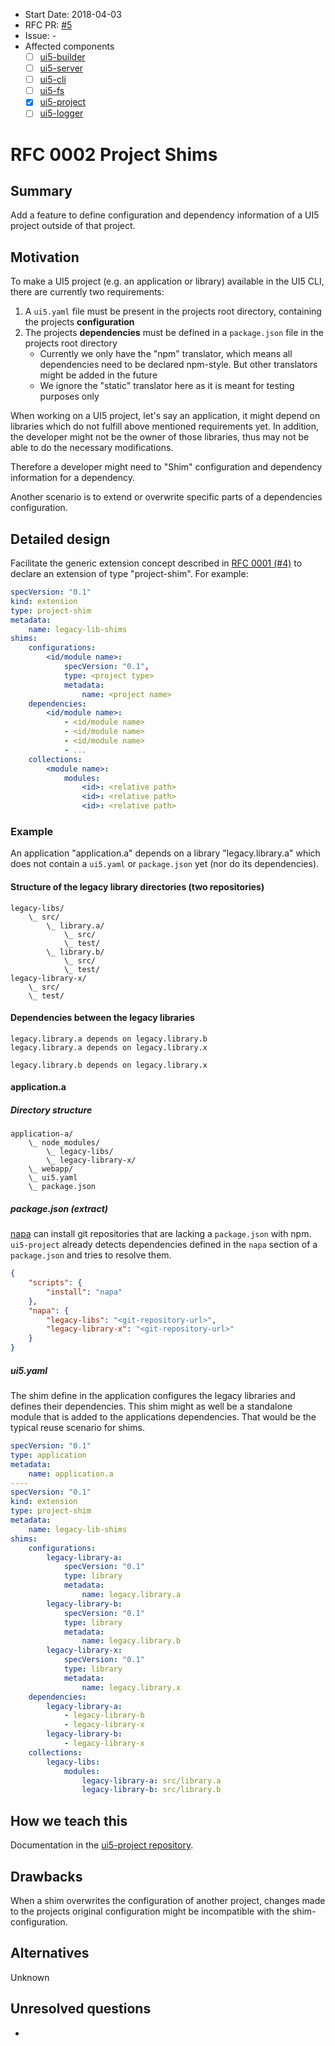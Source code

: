 - Start Date: 2018-04-03
- RFC PR: [#5](https://github.com/SAP/ui5-tooling/pull/5)
- Issue: -
- Affected components
    + [ ] [ui5-builder](https://github.com/SAP/ui5-builder)
    + [ ] [ui5-server](https://github.com/SAP/ui5-server)
    + [ ] [ui5-cli](https://github.com/SAP/ui5-cli)
    + [ ] [ui5-fs](https://github.com/SAP/ui5-fs)
    + [x] [ui5-project](https://github.com/SAP/ui5-project)
    + [ ] [ui5-logger](https://github.com/SAP/ui5-logger)

# RFC 0002 Project Shims
## Summary
Add a feature to define configuration and dependency information of a UI5 project outside of that project.

## Motivation
To make a UI5 project (e.g. an application or library) available in the UI5 CLI, there are currently two requirements:

1. A `ui5.yaml` file must be present in the projects root directory, containing the projects **configuration**
2. The projects **dependencies** must be defined in a `package.json` file in the projects root directory
    - Currently we only have the "npm" translator, which means all dependencies need to be declared npm-style. But other translators might be added in the future
    - We ignore the "static" translator here as it is meant for testing purposes only

When working on a UI5 project, let's say an application, it might depend on libraries which do not fulfill above mentioned requirements yet. In addition, the developer might not be the owner of those libraries, thus may not be able to do the necessary modifications.

Therefore a developer might need to "Shim" configuration and dependency information for a dependency.

Another scenario is to extend or overwrite specific parts of a dependencies configuration.

## Detailed design
Facilitate the generic extension concept described in [RFC 0001 (#4)](https://github.com/SAP/ui5-tooling/pull/4) to declare an extension of type "project-shim". For example:
```yaml
specVersion: "0.1"
kind: extension
type: project-shim
metadata:
    name: legacy-lib-shims
shims:
    configurations:
        <id/module name>:
            specVersion: "0.1",
            type: <project type>
            metadata:
                name: <project name>
    dependencies:
        <id/module name>:
            - <id/module name>
            - <id/module name>
            - <id/module name>
            - ...
    collections:
        <module name>:
            modules:
                <id>: <relative path>
                <id>: <relative path>
                <id>: <relative path>
```

### Example
An application "application.a" depends on a library "legacy.library.a" which does not contain a `ui5.yaml` or `package.json` yet (nor do its dependencies).

#### Structure of the legacy library directories (two repositories)
```
legacy-libs/
    \_ src/
        \_ library.a/
            \_ src/
            \_ test/
        \_ library.b/
            \_ src/
            \_ test/
legacy-library-x/
    \_ src/
    \_ test/
```

#### Dependencies between the legacy libraries
```
legacy.library.a depends on legacy.library.b
legacy.library.a depends on legacy.library.x

legacy.library.b depends on legacy.library.x
```

#### application.a
##### Directory structure
```
application-a/
    \_ node_modules/
        \_ legacy-libs/
        \_ legacy-library-x/
    \_ webapp/
    \_ ui5.yaml
    \_ package.json
```

##### package.json (extract)
[napa](https://github.com/shama/napa) can install git repositories that are lacking a `package.json` with npm. `ui5-project` already detects dependencies defined in the `napa` section of a `package.json` and tries to resolve them.

```json
{
    "scripts": {
        "install": "napa"
    },
    "napa": {
        "legacy-libs": "<git-repository-url>",
        "legacy-library-x": "<git-repository-url>"
    }
}

```

##### ui5.yaml
The shim define in the application configures the legacy libraries and defines their dependencies. This shim might as well be a standalone module that is added to the applications dependencies. That would be the typical reuse scenario for shims.

```yaml
specVersion: "0.1"
type: application
metadata:
    name: application.a
----
specVersion: "0.1"
kind: extension
type: project-shim
metadata:
    name: legacy-lib-shims
shims:
    configurations:
        legacy-library-a:
            specVersion: "0.1"
            type: library
            metadata:
                name: legacy.library.a
        legacy-library-b:
            specVersion: "0.1"
            type: library
            metadata:
                name: legacy.library.b
        legacy-library-x:
            specVersion: "0.1"
            type: library
            metadata:
                name: legacy.library.x
    dependencies:
        legacy-library-a:
            - legacy-library-b
            - legacy-library-x
        legacy-library-b:
            - legacy-library-x
    collections:
        legacy-libs:
            modules:
                legacy-library-a: src/library.a
                legacy-library-b: src/library.b
```


## How we teach this
Documentation in the [ui5-project repository](https://github.com/SAP/ui5-project/blob/main/docs/Configuration.md#project-shims).

## Drawbacks
When a shim overwrites the configuration of another project, changes made to the projects original configuration might be incompatible with the shim-configuration.

## Alternatives
Unknown

## Unresolved questions
-
